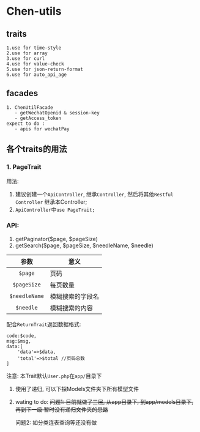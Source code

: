 # Chen-utils
  
## traits
    1.use for time-style
    2.use for array
    3.use for curl
    4.use for value-check
    5.use for json-return-format
    6.use for auto_api_age
## facades
    1. ChenUtilFacade
       - getWechatOpenid & session-key
       - getAccess_token
    expect to do :
       - apis for wechatPay
   
## 各个traits的用法
### 1. PageTrait
用法:
1. 建议创建一个`ApiController`, 继承`Controller`, 然后将其他`Restful Controller`
继承本Controller;
2. `ApiController`中`use PageTrait;`

### API:
1. getPaginator($page, $pageSize)
2. getSearch($page, $pageSize, $needleName, $needle)

参数|意义
:----:|----
`$page` | 页码
`$pageSize` | 每页数量
`$needleName` | 模糊搜索的字段名
`$needle` | 模糊搜索的内容

配合`ReturnTrait`返回数据格式:
```
code:$code,
msg:$msg,
data:[
    'data'=>$data,
    'total'=>$total //页码总数
]
```

注意: 本Trait默认`User.php`在`app/`目录下
1. 使用了递归, 可以下探Models文件夹下所有模型文件
2. wating to do:
~~问题1: 目前就做了三层, 从app目录下, 到app/models目录下, 再到下一级
暂时没有递归文件夹的思路~~

    问题2: 如分类连表查询等还没有做
